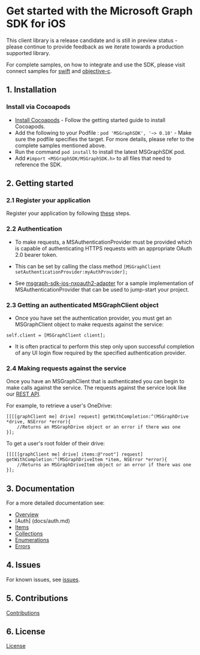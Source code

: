 # Get started with the Microsoft Graph SDK for iOS

This client library is a release candidate and is still in preview status - please continue to provide feedback as we iterate towards a production supported library.

For complete samples, on how to integrate and use the SDK, please visit connect samples for [swift](https://github.com/microsoftgraph/ios-swift-connect-sample) and [objective-c](https://github.com/microsoftgraph/ios-objectivec-connect-sample).

## 1. Installation

### Install via Cocoapods
* [Install Cocoapods](http://guides.cocoapods.org/using/getting-started.html) - Follow the getting started guide to install Cocoapods.
* Add the following to your Podfile : `pod 'MSGraphSDK', '~> 0.10'` - Make sure the podfile specifies the target. For more details, please refer to the complete samples mentioned above.
* Run the command `pod install` to install the latest MSGraphSDK pod.
* Add `#import <MSGraphSDK/MSGraphSDK.h>` to all files that need to reference the SDK.

## 2. Getting started

### 2.1 Register your application

Register your application by following [these](https://graph.microsoft.io/en-us/app-registration) steps.

### 2.2 Authentication

* To make requests, a MSAuthenticationProvider must be provided which is capable of authenticating HTTPS requests with an appropriate OAuth 2.0 bearer token.

* This can be set by calling the class method `[MSGraphClient setAuthenticationProvider:myAuthProvider];`

* See [msgraph-sdk-ios-nxoauth2-adapter](https://github.com/microsoftgraph/msgraph-sdk-ios-nxoauth2-adapter) for a sample implementation of MSAuthenticationProvider that can be used to jump-start your project.

### 2.3 Getting an authenticated MSGraphClient object

* Once you have set the authentication provider, you must get an MSGraphClient 
  object to make requests against the service:

```objc
self.client = [MSGraphClient client];
```

* It is often practical to perform this step only upon successful completion of any UI login flow required by the specified authentication provider.

### 2.4 Making requests against the service

Once you have an MSGraphClient that is authenticated you can begin to make calls against the service. The requests against the service look like our [REST API](https://graph.microsoft.io/en-us/docs). 

For example, to retrieve a user's OneDrive:

```objc
[[[[graphClient me] drive] request] getWithCompletion:^(MSGraphDrive *drive, NSError *error){
    //Returns an MSGraphDrive object or an error if there was one
}];
```


To get a user's root folder of their drive:

```objc
[[[[[graphClient me] drive] items:@"root"] request] getWithCompletion:^(MSGraphDriveItem *item, NSError *error){
    //Returns an MSGraphDriveItem object or an error if there was one
}];
```

## 3. Documentation

For a more detailed documentation see:

* [Overview](docs/overview.md)
* [Auth] (docs/auth.md)
* [Items](docs/items.md)
* [Collections](docs/collections.md)
* [Enumerations](docs/enums.md)
* [Errors](docs/errors.md)

## 4. Issues

For known issues, see [issues](https://github.com/MicrosoftGraph/sdk-ios/issues).

## 5. Contributions
[Contributions](docs/contributions.md)

## 6. License 

[License](LICENSE.txt)






